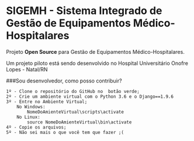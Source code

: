 # SIGEMH - Sistema Integrado de Gestão de Equipamentos Médico-Hospitalares
Projeto __Open Source__ para Gestão de Equipamentos Médico-Hospitalares.

Um projeto piloto está sendo desenvolvido no Hospital Universitário Onofre Lopes - Natal/RN
 
 ###Sou desenvolvedor, como posso contribuir?

    1º - Clone o repositório do GitHub no  botão verde;
    2º - Crie um ambiente virtual com o Python 3.6 e o Django==1.9.6
    3º - Entre no Ambiente Virtual;
        No Windows:
            NomeDoAmienteVirtual\scripts\activate
        No Linux: 
            source NomeDoAmienteVirtual\bin\activate
    4º - Copie os arquivos;
    5º - Não sei mais o que você tem que fazer ;(
